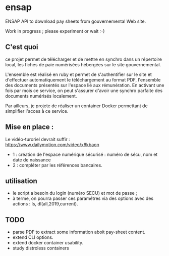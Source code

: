 # ensap
ENSAP API to download pay sheets from gouvernemental Web site.

Work in progress ; please experiment or wait :-)

## C'est quoi

ce projet permet de télécharger et de mettre en synchro dans un répertoire local, les fiches de paie numérisées hébergées sur le site gouvernemental. 

L'ensemble est réalisé en ruby et permet de s'authentifier sur le site et d'effectuer automatiquement le téléchargement au format PDF, l'ensemble des documents présentés sur l'espace lié aux rémunération. En activant une fois par mois ce service, on peut s'assurer d'avoir une synchro parfaite des documents numérisés localement.

Par ailleurs, je projete de réaliser un container Docker permettant de simplifier l'acces à ce service.

## Mise en place :

Le vidéo-turoriel devrait suffir : https://www.dailymotion.com/video/x6kbaon
- 1 : création de l'espace numérique sécurisé : numéro de sécu, nom et date de naissance
- 2 : compléter par les références bancaires.

## utilisation

- le script a besoin du login (numéro SECU) et mot de passe ; 
- à terme, on pourra passer ces paramêtres via des options avec des actions : ls, dl(all,2019,current).

## TODO

- parse PDF to extract some information aboit pay-sheet content.
- extend CLI options.
- extend docker container usability.
- study distroless containers
